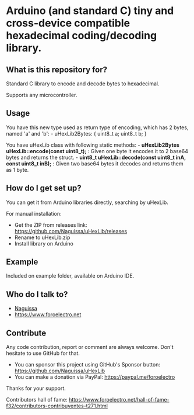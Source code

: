 # Arduino (and standard C) tiny and cross-device compatible hexadecimal coding/decoding library.

## What is this repository for?

Standard C library to encode and decode bytes to hexadecimal.

Supports any microcontroller.


## Usage ##

You have this new type used as return type of encoding, which has 2 bytes, named 'a' and 'b':
    - uHexLib2Bytes: { uint8_t a; uint8_t b; }

You have uHexLib class with following static methods:
    - **uHexLib2Bytes uHexLib::encode(const uint8_t);** : Given one byte it encodes it to 2 base64 bytes and returns the struct.
    - **uint8_t uHexLib::decode(const uint8_t inA, const uint8_t inB);** : Given two base64 bytes it decodes and returns them as 1 byte.

## How do I get set up?

You can get it from Arduino libraries directly, searching by uHexLib.

For manual installation:

 * Get the ZIP from releases link: https://github.com/Naguissa/uHexLib/releases
 * Rename to uHexLib.zip
 * Install library on Arduino

## Example

Included on example folder, available on Arduino IDE.


## Who do I talk to?

 * [Naguissa](https://github.com/Naguissa)
 * https://www.foroelectro.net


## Contribute

Any code contribution, report or comment are always welcome. Don't hesitate to use GitHub for that.


 * You can sponsor this project using GitHub's Sponsor button: https://github.com/Naguissa/uHexLib
 * You can make a donation via PayPal: https://paypal.me/foroelectro


Thanks for your support.


Contributors hall of fame: https://www.foroelectro.net/hall-of-fame-f32/contributors-contribuyentes-t271.html

